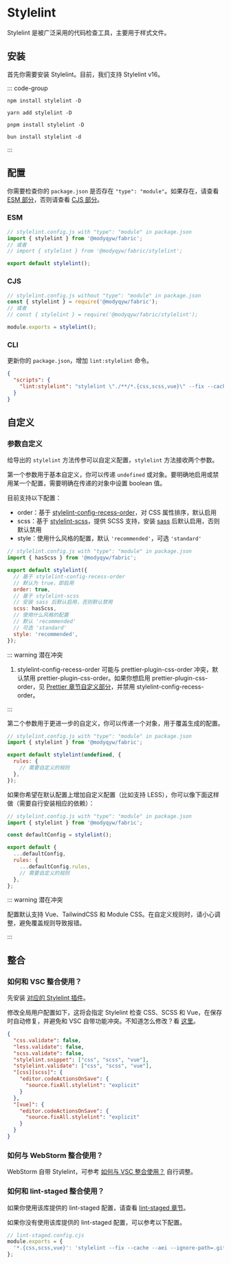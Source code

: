 # Stylelint

Stylelint 是被广泛采用的代码检查工具，主要用于样式文件。

## 安装

首先你需要安装 Stylelint。目前，我们支持 Stylelint v16。

::: code-group

```shell [npm]
npm install stylelint -D
```

```shell [yarn]
yarn add stylelint -D
```

```shell [pnpm]
pnpm install stylelint -D
```

```shell [bun]
bun install stylelint -d
```

:::

## 配置

你需要检查你的 `package.json` 是否存在 `"type": "module"`。如果存在，请查看 [ESM 部分](#esm)，否则请查看 [CJS 部分](#cjs)。

### ESM

```javascript
// stylelint.config.js with "type": "module" in package.json
import { stylelint } from '@modyqyw/fabric';
// 或者
// import { stylelint } from '@modyqyw/fabric/stylelint';

export default stylelint();
```

### CJS

```javascript
// stylelint.config.js without "type": "module" in package.json
const { stylelint } = require('@modyqyw/fabric');
// 或者
// const { stylelint } = require('@modyqyw/fabric/stylelint');

module.exports = stylelint();
```

### CLI

更新你的 `package.json`，增加 `lint:stylelint` 命令。

```json
{
  "scripts": {
    "lint:stylelint": "stylelint \"./**/*.{css,scss,vue}\" --fix --cache --aei --ignore-path=.gitignore"
  }
}
```

## 自定义

### 参数自定义

给导出的 `stylelint` 方法传参可以自定义配置，`stylelint` 方法接收两个参数。

第一个参数用于基本自定义，你可以传递 `undefined` 或对象。要明确地启用或禁用某一个配置，需要明确在传递的对象中设置 boolean 值。

目前支持以下配置：

- order：基于 [stylelint-config-recess-order](https://github.com/stormwarning/stylelint-config-recess-order)，对 CSS 属性排序，默认启用
- scss：基于 [stylelint-scss](https://github.com/stylelint-scss/stylelint-scss)，提供 SCSS 支持，安装 [sass](https://github.com/sass/dart-sass) 后默认启用，否则默认禁用
- style：使用什么风格的配置，默认 `'recommended'`，可选 `'standard'`

```javascript
// stylelint.config.js with "type": "module" in package.json
import { hasScss } from '@modyqyw/fabric';

export default stylelint({
  // 基于 stylelint-config-recess-order
  // 默认为 true，即启用
  order: true,
  // 基于 stylelint-scss
  // 安装 sass 后默认启用，否则默认禁用
  scss: hasScss,
  // 使用什么风格的配置
  // 默认 'recommended'
  // 可选 'standard'
  style: 'recommended',
});
```

::: warning 潜在冲突

1. stylelint-config-recess-order 可能与 prettier-plugin-css-order 冲突，默认禁用 prettier-plugin-css-order。如果你想启用 prettier-plugin-css-order，见 [Prettier 章节自定义部分](../formatter/prettier.md#自定义)，并禁用 stylelint-config-recess-order。

:::

第二个参数用于更进一步的自定义，你可以传递一个对象，用于覆盖生成的配置。

```javascript
// stylelint.config.js with "type": "module" in package.json
import { stylelint } from '@modyqyw/fabric';

export default stylelint(undefined, {
  rules: {
    // 需要自定义的规则
  },
});
```

如果你希望在默认配置上增加自定义配置（比如支持 LESS），你可以像下面这样做（需要自行安装相应的依赖）：

```javascript
// stylelint.config.js with "type": "module" in package.json
import { stylelint } from '@modyqyw/fabric';

const defaultConfig = stylelint();

export default {
  ...defaultConfig,
  rules: {
    ...defaultConfig.rules,
    // 需要自定义的规则
  },
};
```

::: warning 潜在冲突

配置默认支持 Vue、TailwindCSS 和 Module CSS。在自定义规则时，请小心调整，避免覆盖规则导致报错。

:::

## 整合

### 如何和 VSC 整合使用？

先安装 [对应的 Stylelint 插件](https://marketplace.visualstudio.com/items?itemName=stylelint.vscode-stylelint)。

修改全局用户配置如下，这将会指定 Stylelint 检查 CSS、SCSS 和 Vue，在保存时自动修复，并避免和 VSC 自带功能冲突。不知道怎么修改？看 [这里](https://code.visualstudio.com/docs/getstarted/settings#_settingsjson)。

```json
{
  "css.validate": false,
  "less.validate": false,
  "scss.validate": false,
  "stylelint.snippet": ["css", "scss", "vue"],
  "stylelint.validate": ["css", "scss", "vue"],
  "[css][scss]": {
    "editor.codeActionsOnSave": {
      "source.fixAll.stylelint": "explicit"
    }
  },
  "[vue]": {
    "editor.codeActionsOnSave": {
      "source.fixAll.stylelint": "explicit"
    }
  }
}
```

### 如何与 WebStorm 整合使用？

WebStorm 自带 Stylelint，可参考 [如何与 VSC 整合使用？](#如何和-vsc-整合使用) 自行调整。

### 如何和 lint-staged 整合使用？

如果你使用该库提供的 lint-staged 配置，请查看 [lint-staged 章节](../git/lint-staged.md)。

如果你没有使用该库提供的 lint-staged 配置，可以参考以下配置。

```javascript
// lint-staged.config.cjs
module.exports = {
  '*.{css,scss,vue}': 'stylelint --fix --cache --aei --ignore-path=.gitignore';
};
```
